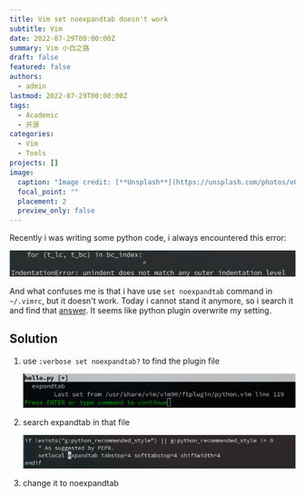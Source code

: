 ```yaml
---
title: Vim set noexpandtab doesn't work
subtitle: Vim
date: 2022-07-29T00:00:00Z
summary: Vim 小白之路
draft: false
featured: false
authors:
  - admin
lastmod: 2022-07-29T00:00:00Z
tags:
  - Academic
  - 开源
categories:
  - Vim
  - Tools
projects: []
image:
  caption: "Image credit: [**Unsplash**](https://unsplash.com/photos/vOTBmRh3-7I)"
  focal_point: ""
  placement: 2
  preview_only: false
---
```


Recently i was writing some python code, i always encountered this error:

![image-20220728120446489](./error.png)

And what confuses me is that i have use ```set noexpandtab``` command in ```~/.vimrc```, but it doesn't work. Today i cannot stand it anymore, so i search it and find that [answer](https://vi.stackexchange.com/questions/13537/why-is-set-noexpandtab-in-my-vimrc-ignored-when-i-open-a-file/13538#13538?newreg=0e319cf574ca4183b1303c18a3ae8fac). It seems like python plugin overwrite my setting.

## Solution

1. use ```:verbose set noexpandtab?``` to find the plugin file

   ![image-20220728120914214](./verbose.png)

2. search expandtab in that file

   ![image-20220728121003564](fix.png)

3. change it to noexpandtab

   
